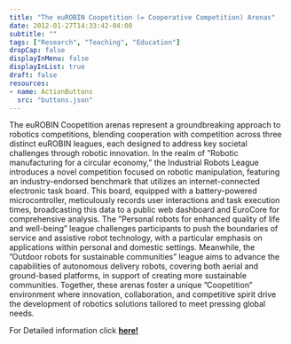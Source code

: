 ```yaml
---
title: "The euROBIN Coopetition (= Cooperative Competition) Arenas"
date: 2012-01-27T14:33:42-04:00
subtitle: ""
tags: ["Research", "Teaching", "Education"]
dropCap: false
displayInMenu: false
displayInList: true
draft: false
resources:
- name: ActionButtons
  src: "buttons.json"
---
```


The euROBIN Coopetition arenas represent a groundbreaking approach to robotics competitions, blending cooperation with competition across three distinct euROBIN leagues, each designed to address key societal challenges through robotic innovation.
In the realm of ”Robotic manufacturing for a circular economy,” the Industrial Robots League introduces a novel competition focused on robotic manipulation, featuring an industry-endorsed benchmark that utilizes an internet-connected electronic task board.
This board, equipped with a battery-powered microcontroller, meticulously records user interactions and task execution times, broadcasting this data to a public web dashboard and EuroCore for comprehensive analysis.
The ”Personal robots for enhanced quality of life and well-being” league challenges participants to push the boundaries of service and assistive robot technology, with a particular emphasis on applications within personal and domestic settings.
Meanwhile, the ”Outdoor robots for sustainable communities” league aims to advance the capabilities of autonomous delivery robots, covering both aerial and ground-based platforms, in support of creating more sustainable communities.
Together, these arenas foster a unique ”Coopetition” environment where innovation, collaboration, and competitive spirit drive the development of robotics solutions tailored to meet pressing global needs.

<div class="hidde-after-preview">
  For Detailed information click
  <a class="btn btn-success" target="_blank" href="the-eurobin-coopetition-cooperative-competition-arenas"><b>here!</b></a>
</div>

<!--more-->

<script>
    // Add Authors(1 or 2) info to the list

    // var authors = [
      // {
      //     img: "********.png",
      //     name: "********",
      //     tel: "+49 421 218 ********",
      //     fax: "+49 421 218 ********",
      //     mail: "********@cs.uni-bremen.de",
      //     profile: "https://ai.uni-bremen.de/team/*********"
      // },
      // {
      //     img: "********.png",
      //     name: "********",
      //     tel: "+49 421 218 ********",
      //     fax: "+49 421 218 ********",
      //     mail: "********@cs.uni-bremen.de",
      //     profile: "https://ai.uni-bremen.de/team/*********"
      // },
      // ];
  </script>
  
  <script>
    if (authors.length === 1)
    {
      document.write(
        '<div class="main-well-flex-container2">' +
          '<div class="left-main-well-flex2">' +
              '<img src="' + authors[0].img + '">' +
          '</div>' +
          '<div class="right-main-well-flex2">' +
              '<h3>' + authors[0].name + '</h3>' +
              'Tel: ' + authors[0].tel + ' <br>' +
              'Fax: ' + authors[0].fax + ' <br>' +
              'Mail: <a href="mailto:' + authors[0].mail + '">' + authors[0].mail + '</a> <br>' +
              '<a href="' + authors[0].profile + '">' +
                '<span>Profile</span>' +
              '</a>' +
          '</div>' +
        '</div>'
      );
    }
    else
    {
      document.write(
        '<div class="main-well-flex-container2">' +
  
          '<div class="left-main-well-flex2">' +
              '<div class="main-well-flex-container2">' +
                  '<div class="left-main-well-flex3">' +
                      '<img src="' + authors[0].img + '" >' +
                  '</div>' +
                  '<div class="right-main-well-flex3">' +
                      '<h3>' + authors[0].name + '</h3>' +
                      'Tel: ' + authors[0].tel + ' <br>' +
                      'Fax: ' + authors[0].fax + ' <br>' +
                      'Mail: <a href="mailto:' + authors[0].mail + '">' + authors[0].mail + '</a> <br>' +
                      '<a href="' + authors[0].profile + '">' +
                        '<span>Profile</span>' +
                      '</a>' +
                  '</div>' +
              '</div>' +
          '</div>' +
  
          '<div class="left-main-well-flex2">' +
              '<div class="main-well-flex-container2">' +
                  '<div class="left-main-well-flex3">' +
                      '<img src="' + authors[1].img + '" >' +
                  '</div>' +
                  '<div class="right-main-well-flex3">' +
                      '<h3>' + authors[1].name + '</h3>' +
                      'Tel: ' + authors[1].tel + ' <br>' +
                      'Fax: ' + authors[1].fax + ' <br>' +
                      'Mail: <a href="mailto:' + authors[1].mail + '">' + authors[1].mail + '</a> <br>' +
                      '<a href="' + authors[1].profile + '">' +
                        '<span>Profile</span>' +
                      '</a>' +
                  '</div>' +
              '</div>' +
          '</div>' +
  
          '</div>'
      );
    }
  
  </script>